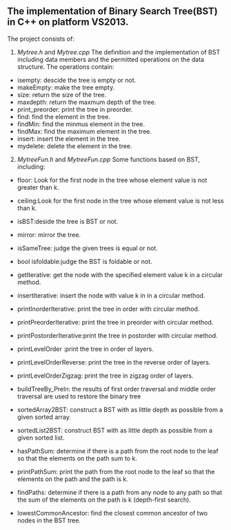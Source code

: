 ## The implementation of Binary Search Tree(BST) in C++ on platform VS2013. 

The project consists of:
1. *Mytree.h* and *Mytree.cpp*
The definition and the implementation of BST including data members and the permitted operations on the data structure. The operations contain:
* isempty: descide the tree is empty or not.
* makeEmpty: make the tree empty.
* size: return the size of the tree.
* maxdepth: return the maxmum depth of the tree.
* print_preorder: print the tree in preorder.
* find: find the element in the tree.
* findMin: find the minmus element in the tree.
* findMax: find the maximum element in the tree.
* insert: insert the element in the tree.
* mydelete: delete the element in the tree.

2. *MytreeFun.h* and *MytreeFun.cpp*
Some functions based on BST, including:
* floor: Look for the first node in the tree whose element value is not greater than k.
* ceiling:Look for the first node in the tree whose element value is not less than k.
* isBST:deside the tree is BST or not.
* mirror: mirror the tree.
* isSameTree: judge the given trees is equal or not.
* bool isfoldable:judge the BST is foldable or not.
*	getIterative: get the node with the specified element value k in a circular method.
*	insertIterative: insert the node with value k in in a circular method.
*	 printInorderIterative: print the tree in order with circular method.
*	 printPreorderIterative: print the tree in preorder with circular method.
*	 printPostorderIterative:print the tree in postorder with circular method.
* printLevelOrder :print the tree in order of layers.
* printLevelOrderReverse: print the tree in the reverse order of layers.
* printLevelOrderZigzag: print the tree in zigzag order of layers.
* buildTreeBy_PreIn: the results of first order traversal and middle order traversal are used to restore the binary tree
* sortedArray2BST: construct a BST with as little depth as possible from a given sorted array.
* sortedList2BST: construct BST with as little depth as possible from a given sorted list.

* hasPathSum: determine if there is a path from the root node to the leaf so that the elements on the path sum to k.
* printPathSum: print the path from the root node to the leaf so that the elements on the path and the path is k.
* findPaths: determine if there is a path from any node to any path so that the sum of the elements on the path is k (depth-first search).
* lowestCommonAncestor: find the closest common ancestor of two nodes in the BST tree.
